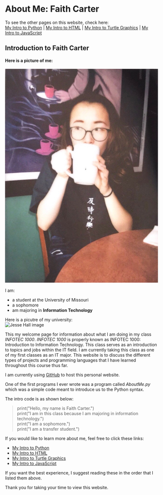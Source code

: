 # About Me: Faith Carter
To see the other pages on this website, check here:  
[My Intro to Python](pythonbeginnings.md) | [My Intro to HTML](HTMLbeginnings.md) | [My Intro to Turtle Graphics](TurtleGraphics.md) | [My Intro to JavaScript](JavaScript.md)  
## Introduction to Faith Carter

#### Here is a picture of me:  
![Faith Carter](FaithImage.jpeg)

I am:  
* a student at the University of Missouri  
* a sophomore  
* am majoring in **Information Technology**   

Here is a picutre of my university:  
![Jesse Hall image](https://upload.wikimedia.org/wikipedia/commons/4/4d/Jesse_Hall_Aerial.jpg)

This my welcome page for information about what I am doing in my class _INFOTEC 1000_. _INFOTEC 1000_ is properly known as INFOTEC 1000: Introduction to Information Technology. This class serves as an introduction to topics and jobs within the IT field. I am currently taking this class as one of my first classes as an IT major. This website is to discuss the different types of projects and programming languages that I have learned throughout this course thus far.  

I am currently using [GitHub](https://en.wikipedia.org/wiki/GitHub) to host this personal website.  

One of the first programs I ever wrote was a program called _AboutMe.py_ which was a simple code meant to introduce us to the Python syntax.  

The intro code is as shown below:  
>print("Hello, my name is Faith Carter.")  
>print("I am in this class because I am majoring in information technology.")  
>print("I am a sophomore.")  
>print("I am a transfer student.")  

If you would like to learn more about me, feel free to click these links:  
* [My Intro to Python](pythonbeginnings.md)  
* [My Intro to HTML](HTMLbeginnings.md)  
* [My Intro to Turtle Graphics](TurtleGraphics.md)  
* [My Intro to JavaScript](JavaScript.md)  

If you want the best experience, I suggest reading these in the order that I listed them above.  

Thank you for taking your time to view this website.